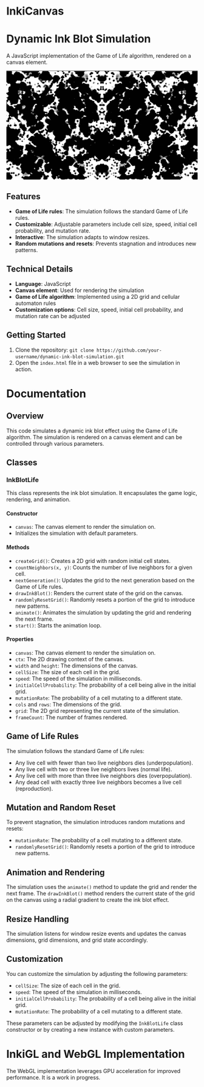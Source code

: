 # InkiCanvas

**Dynamic Ink Blot Simulation**
=============================

A JavaScript implementation of the Game of Life algorithm, rendered on a canvas element.

![](https://github.com/D-Haz/Inki/blob/f0bce3e016b406f8fa07ba9c241e2a80032c86a0/media/inki2D_Screenshot.png)

**Features**
------------

* **Game of Life rules**: The simulation follows the standard Game of Life rules.
* **Customizable**: Adjustable parameters include cell size, speed, initial cell probability, and mutation rate.
* **Interactive**: The simulation adapts to window resizes.
* **Random mutations and resets**: Prevents stagnation and introduces new patterns.

**Technical Details**
--------------------

* **Language**: JavaScript
* **Canvas element**: Used for rendering the simulation
* **Game of Life algorithm**: Implemented using a 2D grid and cellular automaton rules
* **Customization options**: Cell size, speed, initial cell probability, and mutation rate can be adjusted

**Getting Started**
-------------------

1. Clone the repository: `git clone https://github.com/your-username/dynamic-ink-blot-simulation.git`
2. Open the `index.html` file in a web browser to see the simulation in action.

**Documentation**
=====================================================

**Overview**
------------

This code simulates a dynamic ink blot effect using the Game of Life algorithm. The simulation is rendered on a canvas element and can be controlled through various parameters.

**Classes**
------------

### InkBlotLife

This class represents the ink blot simulation. It encapsulates the game logic, rendering, and animation.

#### Constructor

* `canvas`: The canvas element to render the simulation on.
* Initializes the simulation with default parameters.

#### Methods

* `createGrid()`: Creates a 2D grid with random initial cell states.
* `countNeighbors(x, y)`: Counts the number of live neighbors for a given cell.
* `nextGeneration()`: Updates the grid to the next generation based on the Game of Life rules.
* `drawInkBlot()`: Renders the current state of the grid on the canvas.
* `randomlyResetGrid()`: Randomly resets a portion of the grid to introduce new patterns.
* `animate()`: Animates the simulation by updating the grid and rendering the next frame.
* `start()`: Starts the animation loop.

#### Properties

* `canvas`: The canvas element to render the simulation on.
* `ctx`: The 2D drawing context of the canvas.
* `width` and `height`: The dimensions of the canvas.
* `cellSize`: The size of each cell in the grid.
* `speed`: The speed of the simulation in milliseconds.
* `initialCellProbability`: The probability of a cell being alive in the initial grid.
* `mutationRate`: The probability of a cell mutating to a different state.
* `cols` and `rows`: The dimensions of the grid.
* `grid`: The 2D grid representing the current state of the simulation.
* `frameCount`: The number of frames rendered.

**Game of Life Rules**
----------------------

The simulation follows the standard Game of Life rules:

* Any live cell with fewer than two live neighbors dies (underpopulation).
* Any live cell with two or three live neighbors lives (normal life).
* Any live cell with more than three live neighbors dies (overpopulation).
* Any dead cell with exactly three live neighbors becomes a live cell (reproduction).

**Mutation and Random Reset**
-----------------------------

To prevent stagnation, the simulation introduces random mutations and resets:

* `mutationRate`: The probability of a cell mutating to a different state.
* `randomlyResetGrid()`: Randomly resets a portion of the grid to introduce new patterns.

**Animation and Rendering**
---------------------------

The simulation uses the `animate()` method to update the grid and render the next frame. The `drawInkBlot()` method renders the current state of the grid on the canvas using a radial gradient to create the ink blot effect.

**Resize Handling**
-------------------

The simulation listens for window resize events and updates the canvas dimensions, grid dimensions, and grid state accordingly.

**Customization**
-----------------

You can customize the simulation by adjusting the following parameters:

* `cellSize`: The size of each cell in the grid.
* `speed`: The speed of the simulation in milliseconds.
* `initialCellProbability`: The probability of a cell being alive in the initial grid.
* `mutationRate`: The probability of a cell mutating to a different state.

These parameters can be adjusted by modifying the `InkBlotLife` class constructor or by creating a new instance with custom parameters.

# InkiGL and WebGL Implementation

The WebGL implementation leverages GPU acceleration for improved performance. It is a work in progress.
